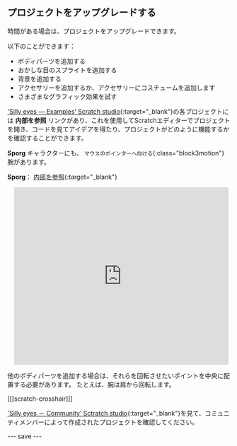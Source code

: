 ## プロジェクトをアップグレードする

時間がある場合は、プロジェクトをアップグレードできます。

以下のことができます：
- ボディパーツを追加する
- おかしな目のスプライトを追加する
- 背景を追加する
- アクセサリーを追加するか、アクセサリーにコスチュームを追加します
- さまざまなグラフィック効果を試す

['Silly eyes — Examples’ Scratch studio](https://scratch.mit.edu/studios/29029028){:target="_blank"}の各プロジェクトには **内部を参照** リンクがあり、これを使用してScratchエディターでプロジェクトを開き、コードを見てアイデアを得たり、プロジェクトがどのように機能するかを確認することができます。

**Sporg** キャラクターにも、 `マウスのポインターへ向ける`{:class="block3motion"}腕があります。

**Sporg**： [内部を参照](https://scratch.mit.edu/projects/637216308/editor){:target="_blank"}
<div class="scratch-preview" style="margin-left: 15px;">
  <iframe allowtransparency="true" width="485" height="402" src="https://scratch.mit.edu/projects/embed/637216308/?autostart=false" frameborder="0"></iframe>
</div>

他のボディパーツを追加する場合は、それらを回転させたいポイントを中央に配置する必要があります。 たとえば、腕は肩から回転します。

[[[scratch-crosshair]]]

['Silly eyes － Community’ Sctratch studio](https://scratch.mit.edu/studios/29120534){:target="_blank"}を見て、コミュニティメンバーによって作成されたプロジェクトを確認してください。

--- save ---

